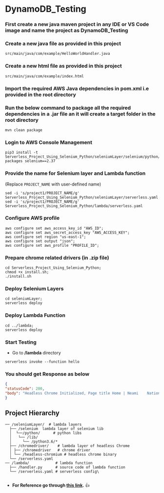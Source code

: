 # DynamoDB_Testing

### First create a new java maven project in any IDE or VS Code image and name the project as **DynamoDB_Testing**

### Create a new java file as provided in this project
```
src/main/java/com/example/HelloWorldHandler.java
```
### Create a new html file as provided in this project
``` 
src/main/java/com/example/index.html
```
### Import the required AWS Java dependencies in pom.xml i.e provided in the root directory

### Run the below command to package all the required dependencies in a .jar file an it will create a target folder in the root directory
```
mvn clean package
```

### Login to AWS Console Management

```
pip3 install -t Serverless_Project_Using_Selenium_Python/seleniumLayer/selenium/python/lib/python3.6/site-packages selenium==2.37
```

### Provide the name for Selenium layer and Lambda function 
(Replace ```PROJECT_NAME``` with user-defined name) 
```
sed -i 's/project1/PROJECT_NAME/g' Serverless_Project_Using_Selenium_Python/seleniumLayer/serverless.yaml
sed -i 's/project1/PROJECT_NAME/g' Serverless_Project_Using_Selenium_Python/lambda/serverless.yaml
```

### Configure AWS profile
```
aws configure set aws_access_key_id "AWS_ID";
aws configure set aws_secret_access_key "AWS_ACCESS_KEY";
aws configure set region "us-east-1";
aws configure set output "json";
aws configure set aws_profile "PROFILE_ID";
```

### Prepare chrome related drivers (in .zip file)
```
cd Serverless_Project_Using_Selenium_Python;
chmod +x install.sh;
./install.sh
```

### Deploy Selenium Layers
```
cd seleniumLayer;
serverless deploy 
```


### Deploy Lambda Function
```
cd ../lambda;
serverless deploy 
```

### Start Testing
   - Go to **/lambda** directory  

```
serverless invoke --function hello
```

### You should get Response as below

``` json
{
"statusCode": 200,
"body": "Headless Chrome Initialized, Page title Home | Neami    National"
}
```

## Project Hierarchy
```
── /seleniumLayer/  # lambda layers
  ├── /selenium  lambda layer of selenium lib
  │  └──/python/      # python libs
  │   └── /lib/    
  │     └── /python3.6/*    
  ├── /chromedriver/    # lambda layer of headless Chrome 
  │ ├── /chromedriver   # chrome driver
  │ └── /headless-chromium # headless chrome binary
  └── /serverless.yaml     
── /lambda/            # lambda function
  ├── /handler.py      # source code of lambda function 
  └── /serverless.yaml # serverless config\
  
  ```
  
- **For Reference go through [this link](https://github.com/yai333/Selenium-UI-testing-with-AWS-Lambda-Layers).** :thumbsup:

